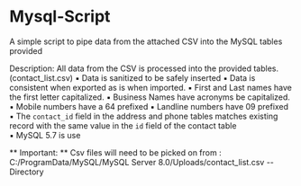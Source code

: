 # Mysql-Script
 A simple script to pipe data from the attached CSV into the MySQL tables provided 

Description:
All data from the CSV is processed into the provided tables. (contact_list.csv)
▪ Data is sanitized to be safely inserted 
▪ Data is consistent when exported as is when imported. 
▪ First and Last names have the first letter capitalized. 
▪ Business Names have acronyms be capitalized. 
▪ Mobile numbers  have a 64 prefixed 
▪ Landline numbers have 09 prefixed 
▪ The `contact_id` field in the address and phone tables matches existing record with the same value in the `id` field of the contact table  
▪ MySQL 5.7 is use

** Important: **
Csv files will need to be picked on from :
C:/ProgramData/MySQL/MySQL Server 8.0/Uploads/contact_list.csv   -- Directory
